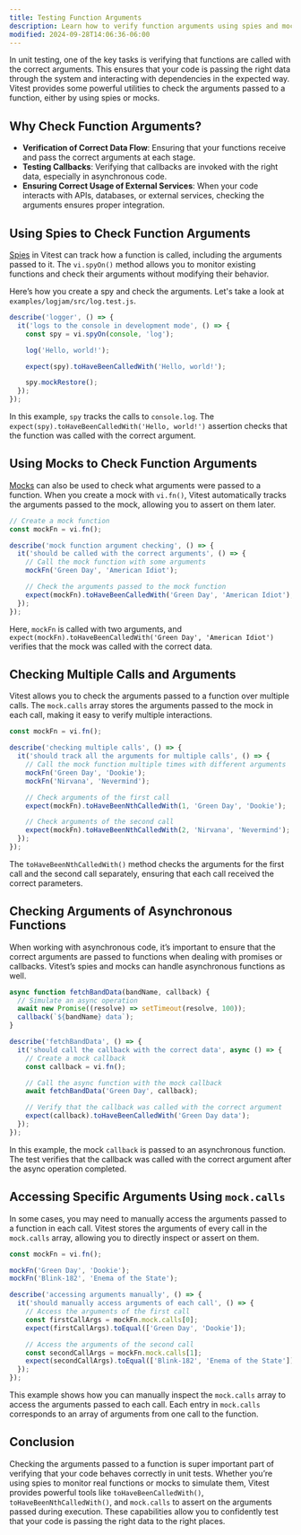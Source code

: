 ```yaml
---
title: Testing Function Arguments
description: Learn how to verify function arguments using spies and mocks in Vitest.
modified: 2024-09-28T14:06:36-06:00
---
```


In unit testing, one of the key tasks is verifying that functions are called with the correct arguments. This ensures that your code is passing the right data through the system and interacting with dependencies in the expected way. Vitest provides some powerful utilities to check the arguments passed to a function, either by using spies or mocks.

## Why Check Function Arguments?

- **Verification of Correct Data Flow**: Ensuring that your functions receive and pass the correct arguments at each stage.
- **Testing Callbacks**: Verifying that callbacks are invoked with the right data, especially in asynchronous code.
- **Ensuring Correct Usage of External Services**: When your code interacts with APIs, databases, or external services, checking the arguments ensures proper integration.

## Using Spies to Check Function Arguments

[Spies](spies.md) in Vitest can track how a function is called, including the arguments passed to it. The `vi.spyOn()` method allows you to monitor existing functions and check their arguments without modifying their behavior.

Here’s how you create a spy and check the arguments. Let's take a look at `examples/logjam/src/log.test.js`.

```js
describe('logger', () => {
  it('logs to the console in development mode', () => {
    const spy = vi.spyOn(console, 'log');

    log('Hello, world!');

    expect(spy).toHaveBeenCalledWith('Hello, world!');

    spy.mockRestore();
  });
});
```

In this example, `spy` tracks the calls to `console.log`. The `expect(spy).toHaveBeenCalledWith('Hello, world!')` assertion checks that the function was called with the correct argument.

## Using Mocks to Check Function Arguments

[Mocks](mocks.md) can also be used to check what arguments were passed to a function. When you create a mock with `vi.fn()`, Vitest automatically tracks the arguments passed to the mock, allowing you to assert on them later.

```js
// Create a mock function
const mockFn = vi.fn();

describe('mock function argument checking', () => {
  it('should be called with the correct arguments', () => {
    // Call the mock function with some arguments
    mockFn('Green Day', 'American Idiot');

    // Check the arguments passed to the mock function
    expect(mockFn).toHaveBeenCalledWith('Green Day', 'American Idiot');
  });
});
```

Here, `mockFn` is called with two arguments, and `expect(mockFn).toHaveBeenCalledWith('Green Day', 'American Idiot')` verifies that the mock was called with the correct data.

## Checking Multiple Calls and Arguments

Vitest allows you to check the arguments passed to a function over multiple calls. The `mock.calls` array stores the arguments passed to the mock in each call, making it easy to verify multiple interactions.

```js
const mockFn = vi.fn();

describe('checking multiple calls', () => {
  it('should track all the arguments for multiple calls', () => {
    // Call the mock function multiple times with different arguments
    mockFn('Green Day', 'Dookie');
    mockFn('Nirvana', 'Nevermind');

    // Check arguments of the first call
    expect(mockFn).toHaveBeenNthCalledWith(1, 'Green Day', 'Dookie');

    // Check arguments of the second call
    expect(mockFn).toHaveBeenNthCalledWith(2, 'Nirvana', 'Nevermind');
  });
});
```

The `toHaveBeenNthCalledWith()` method checks the arguments for the first call and the second call separately, ensuring that each call received the correct parameters.

## Checking Arguments of Asynchronous Functions

When working with asynchronous code, it’s important to ensure that the correct arguments are passed to functions when dealing with promises or callbacks. Vitest’s spies and mocks can handle asynchronous functions as well.

```js
async function fetchBandData(bandName, callback) {
  // Simulate an async operation
  await new Promise((resolve) => setTimeout(resolve, 100));
  callback(`${bandName} data`);
}

describe('fetchBandData', () => {
  it('should call the callback with the correct data', async () => {
    // Create a mock callback
    const callback = vi.fn();

    // Call the async function with the mock callback
    await fetchBandData('Green Day', callback);

    // Verify that the callback was called with the correct argument
    expect(callback).toHaveBeenCalledWith('Green Day data');
  });
});
```

In this example, the mock `callback` is passed to an asynchronous function. The test verifies that the callback was called with the correct argument after the async operation completed.

## Accessing Specific Arguments Using `mock.calls`

In some cases, you may need to manually access the arguments passed to a function in each call. Vitest stores the arguments of every call in the `mock.calls` array, allowing you to directly inspect or assert on them.

```js
const mockFn = vi.fn();

mockFn('Green Day', 'Dookie');
mockFn('Blink-182', 'Enema of the State');

describe('accessing arguments manually', () => {
  it('should manually access arguments of each call', () => {
    // Access the arguments of the first call
    const firstCallArgs = mockFn.mock.calls[0];
    expect(firstCallArgs).toEqual(['Green Day', 'Dookie']);

    // Access the arguments of the second call
    const secondCallArgs = mockFn.mock.calls[1];
    expect(secondCallArgs).toEqual(['Blink-182', 'Enema of the State']);
  });
});
```

This example shows how you can manually inspect the `mock.calls` array to access the arguments passed to each call. Each entry in `mock.calls` corresponds to an array of arguments from one call to the function.

## Conclusion

Checking the arguments passed to a function is super important part of verifying that your code behaves correctly in unit tests. Whether you’re using spies to monitor real functions or mocks to simulate them, Vitest provides powerful tools like `toHaveBeenCalledWith()`, `toHaveBeenNthCalledWith()`, and `mock.calls` to assert on the arguments passed during execution. These capabilities allow you to confidently test that your code is passing the right data to the right places.
